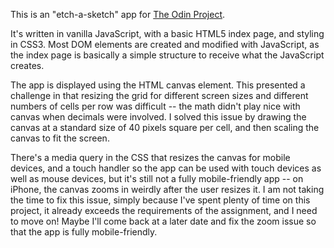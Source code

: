 This is an "etch-a-sketch" app for [The Odin Project](https://www.theodinproject.com/).

It's written in vanilla JavaScript, with a basic HTML5 index page, and styling in CSS3. Most DOM elements are created and modified with JavaScript, as the index page is basically a simple structure to receive what the JavaScript creates.

The app is displayed using the HTML canvas element. This presented a challenge in that resizing the grid for different screen sizes and different numbers of cells per row was difficult -- the math didn't play nice with canvas when decimals were involved. I solved this issue by drawing the canvas at a standard size of 40 pixels square per cell, and then scaling the canvas to fit the screen.

There's a media query in the CSS that resizes the canvas for mobile devices, and a touch handler so the app can be used with touch devices as well as mouse devices, but it's still not a fully mobile-friendly app -- on iPhone, the canvas zooms in weirdly after the user resizes it. I am not taking the time to fix this issue, simply because I've spent plenty of time on this project, it already exceeds the requirements of the assignment, and I need to move on! Maybe I'll come back at a later date and fix the zoom issue so that the app is fully mobile-friendly.
